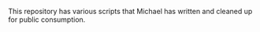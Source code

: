 This repository has various scripts that Michael has written
and cleaned up for public consumption.
